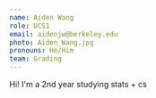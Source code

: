 ```yaml
---
name: Aiden Wang
role: UCS1
email: aidenjw@berkeley.edu
photo: Aiden_Wang.jpg
pronouns: He/Him
team: Grading
---
```

Hi! I'm a 2nd year studying stats + cs